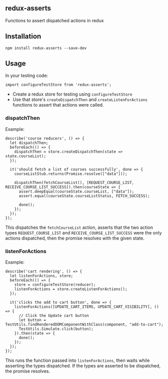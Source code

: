 ## redux-asserts
Functions to assert dispatched actions in redux

## Installation

`npm install redux-asserts --save-dev`

## Usage
In your testing code:

    import configureTestStore from 'redux-asserts';

 - Create a redux store for testing using `configureTestStore`
 - Use that store's `createDispatchThen` and `createListenForActions` functions to assert that actions were called.

### dispatchThen

Example:

    describe('course reducers', () => {
      let dispatchThen;
      beforeEach(() => {
        dispatchThen = store.createDispatchThen(state => state.courseList);
      });
  
      it('should fetch a list of courses successfully', done => {
        courseListStub.returns(Promise.resolve(["data"]));
  
        dispatchThen(fetchCourseList(), [REQUEST_COURSE_LIST, RECEIVE_COURSE_LIST_SUCCESS]).then(courseState => {
          assert.deepEqual(courseState.courseList, ["data"]);
          assert.equal(courseState.courseListStatus, FETCH_SUCCESS);
  
          done();
        });
      });
    });

This dispatches the `fetchCourseList` action, asserts that the two action types `REQUEST_COURSE_LIST` and `RECEIVE_COURSE_LIST_SUCCESS` were the only actions dispatched, then the promise resolves with the given state.

### listenForActions

Example:

    describe('cart rendering', () => {
      let listenForActions, store;
      beforeEach(() => {
        store = configureTestStore(reducer);
        listenForActions = store.createListenForActions();
      });

      it('clicks the add to cart button', done => {
        listenForActions([UPDATE_CART_ITEMS, UPDATE_CART_VISIBILITY], () => {
          // Click the Update cart button
          let button = TestUtils.findRenderedDOMComponentWithClass(component, "add-to-cart");
          TestUtils.Simulate.click(button);
        }).then(state => {
          done();
        });
      });
    });

This runs the function passed into `listenForActions`, then waits while asserting the types dispatched. If the types are asserted to be dispatched, the promise resolves.
